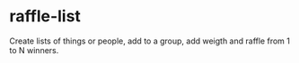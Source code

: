 # raffle-list
Create lists of things or people, add to a group, add weigth and raffle from 1 to N winners.
